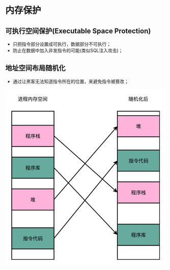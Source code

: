 # 内存保护

## 可执行空间保护(Executable Space Protection)

- 只把指令部分设置成可执行，数据部分不可执行；
- 防止在数据中加入非发指令的可能(类似SQL注入攻击)；

## 地址空间布局随机化

- 通过让黑客无法知道指令所在的位置，来避免指令被篡改；

![image](https://raw.githubusercontent.com/ingangi/blog/master/img/mem_space_radom.jpeg)
